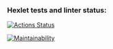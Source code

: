 ### Hexlet tests and linter status:
[![Actions Status](https://github.com/bril95/frontend-project-44/workflows/hexlet-check/badge.svg)](https://github.com/bril95/frontend-project-44/actions)

[![Maintainability](https://api.codeclimate.com/v1/badges/7c2e1ead0f5088d13de0/maintainability)](https://codeclimate.com/github/bril95/frontend-project-44/maintainability)
